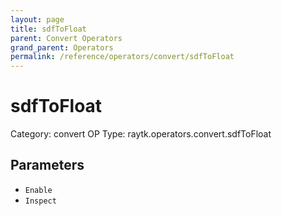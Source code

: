 ```yaml
---
layout: page
title: sdfToFloat
parent: Convert Operators
grand_parent: Operators
permalink: /reference/operators/convert/sdfToFloat
---
```


# sdfToFloat

Category: convert
OP Type: raytk.operators.convert.sdfToFloat



## Parameters

* `Enable`
* `Inspect`